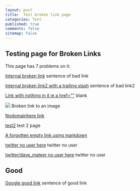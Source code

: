 ```yaml
---
layout: post
title:  Test broken link page
categories: Test
published: true
comments: false
sitemap: false
---
```


## Testing page for Broken Links

This page has 7 problems on it:
  
<p> <a href="/brokenurl">Internal broken link</a> sentence of bad link</p>

<p><a href="/brokenurl2/">Internal broken link2 with a trailing slash</a> sentence of bad link2</p>

<p><a href="">Link with nothing in it ie a href=""</a> blank</p>

<p><img src="/asdfas.png" /> Broken link to an image</p>

<p><a href="https://nodomainhere.co.uk/">Nodomainhere link</a></p>

<p><a href="/test2">test2</a> test 2 page</p>

[A forgotten empty link using markdown]()  

<p><a href="https://twitter.com/nouserhereasdfklajsdf">twitter no user here</a> twitter no user</p>

<p><a href="https://twitter.com/dave_mateer">twitter/dave_mateer no user here</a> twitter no user</p>

## Good

<p> <a href="https://www.google.co.uk">Google good link</a> sentence of good link </p>